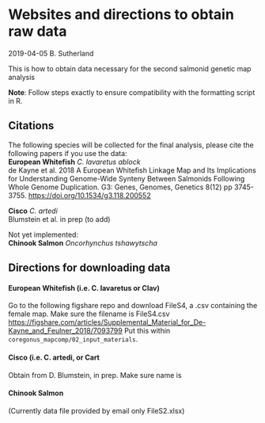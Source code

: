 # Websites and directions to obtain raw data
2019-04-05
B. Sutherland

This is how to obtain data necessary for the second salmonid genetic map analysis      

**Note**: Follow steps exactly to ensure compatibility with the formatting script in R.     

## Citations
The following species will be collected for the final analysis, please cite the following papers if you use the data:     
**European Whitefish** *C. lavaretus ablock*      
de Kayne et al. 2018 A European Whitefish Linkage Map and Its Implications for Understanding Genome-Wide Synteny Between Salmonids Following Whole Genome Duplication. G3: Genes, Genomes, Genetics 8(12) pp 3745-3755. https://doi.org/10.1534/g3.118.200552
 
**Cisco** *C. artedi*      
Blumstein et al. in prep (to add)     

Not yet implemented:    
**Chinook Salmon** *Oncorhynchus tshawytscha*     

## Directions for downloading data
#### European Whitefish (i.e. C. lavaretus or Clav)

Go to the following figshare repo and download FileS4, a .csv containing the female map. Make sure the filename is FileS4.csv           
https://figshare.com/articles/Supplemental_Material_for_De-Kayne_and_Feulner_2018/7093799
Put this within `coregonus_mapcomp/02_input_materials`.     

#### Cisco (i.e. C. artedi, or Cart
Obtain from D. Blumstein, in prep. Make sure name is      


#### Chinook Salmon
(Currently data file provided by email only FileS2.xlsx)

